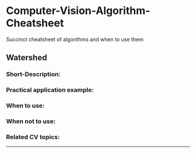 # Computer-Vision-Algorithm-Cheatsheet
Succinct cheatsheet of algorithms and when to use them

## Watershed
### 	Short-Description:   
### 	Practical application example:   
### 	When to use:   
### 	When not to use:   
### 	Related CV topics:   

---
